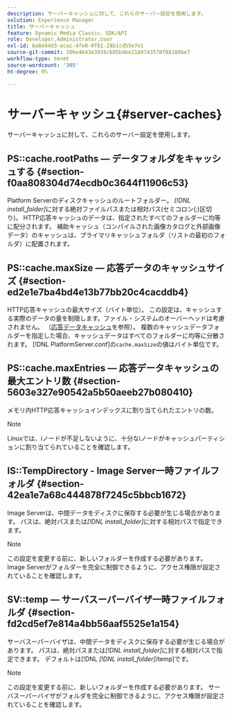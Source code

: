 ```yaml
---
description: サーバーキャッシュに対して、これらのサーバー設定を使用します。
solution: Experience Manager
title: サーバーキャッシュ
feature: Dynamic Media Classic、SDK/API
role: Developer,Administrator,User
exl-id: 6a8d44d3-ecac-4fe0-9f81-28b1cd55e7e1
source-git-commit: 206e4643e3926cb85b4be2189743578f88180be7
workflow-type: tm+mt
source-wordcount: '305'
ht-degree: 0%

---
```


# サーバーキャッシュ{#server-caches}

サーバーキャッシュに対して、これらのサーバー設定を使用します。

## PS::cache.rootPaths — データフォルダをキャッシュする {#section-f0aa808304d74ecdb0c3644f11906c53}

Platform Serverのディスクキャッシュのルートフォルダー。 *[!DNL install_folder]*&#x200B;に対する絶対ファイルパスまたは相対パス(セミコロン(;)区切り)。 HTTP応答キャッシュのデータは、指定されたすべてのフォルダーに均等に配分されます。 補助キャッシュ（コンパイルされた画像カタログと外部画像データ）のキャッシュは、プライマリキャッシュフォルダ（リストの最初のフォルダ）に配置されます。

## PS::cache.maxSize — 応答データのキャッシュサイズ {#section-ed2e1e7ba4bd4e13b77bb20c4cacddb4}

HTTP応答キャッシュの最大サイズ（バイト単位）。 この設定は、キャッシュする実際のデータの量を制限します。ファイル・システムのオーバーヘッドは考慮されません。 （[応答データキャッシュ](../../../../is-api/image-serving-api-ref/c-configuration-and-administration/c-data-caches/c-response-data-cache.md#concept-81ea996c242441f2a69f7e9d9b3a29ca)を参照）。 複数のキャッシュデータフォルダーを指定した場合、キャッシュデータはすべてのフォルダーに均等に分散されます。 [!DNL PlatformServer.conf]の`cache.maxSize`の値はバイト単位です。

## PS::cache.maxEntries — 応答データキャッシュの最大エントリ数 {#section-5603e327e90542a5b50aeeb27b080410}

メモリ内HTTP応答キャッシュインデックスに割り当てられたエントリの数。

>[!NOTE]
>
>Linuxでは、iノードが不足しないように、十分なiノードがキャッシュパーティションに割り当てられていることを確認します。

## IS::TempDirectory - Image Server一時ファイルフォルダ {#section-42ea1e7a68c444878f7245c5bbcb1672}

Image Serverは、中間データをディスクに保存する必要が生じる場合があります。 パスは、絶対パスまたは&#x200B;*[!DNL install_folder]*&#x200B;に対する相対パスで指定できます。

>[!NOTE]
>
>この設定を変更する前に、新しいフォルダーを作成する必要があります。 Image Serverがフォルダーを完全に制御できるように、アクセス権限が設定されていることを確認します。

## SV::temp — サーバスーパーバイザ一時ファイルフォルダ {#section-fd2cd5ef7e814a4bb56aaf5525e1a154}

サーバスーパーバイザは、中間データをディスクに保存する必要が生じる場合があります。 パスは、絶対パスまたは&#x200B;*[!DNL install_folder]*&#x200B;に対する相対パスで指定できます。 デフォルトは[!DNL *[!DNL install_folder]*/temp]です。

>[!NOTE]
>
>この設定を変更する前に、新しいフォルダーを作成する必要があります。 サーバスーパーバイザがフォルダを完全に制御できるように、アクセス権限が設定されていることを確認します。

